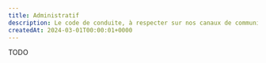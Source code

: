 ```yaml
---
title: Administratif
description: Le code de conduite, à respecter sur nos canaux de communication (ie. serveurs discord)
createdAt: 2024-03-01T00:00:01+0000
---
```


TODO

